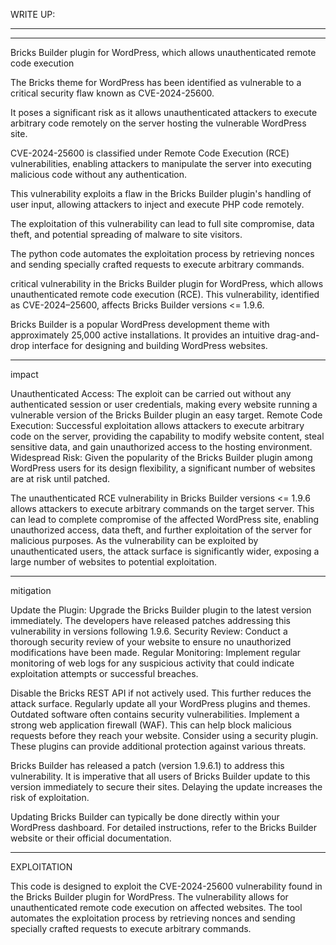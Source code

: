 WRITE UP:












-------------------------------------------
-------------------------------------------


Bricks Builder plugin for WordPress, which allows unauthenticated remote code execution 

The Bricks theme for WordPress has been identified as vulnerable to a critical security flaw known as CVE-2024-25600. 

It poses a significant risk as it allows unauthenticated attackers to execute arbitrary code remotely on the server hosting the vulnerable WordPress site.  

CVE-2024-25600 is classified under Remote Code Execution (RCE) vulnerabilities, enabling attackers to manipulate the server into executing malicious code without any authentication.

This vulnerability exploits a flaw in the Bricks Builder plugin's handling of user input, allowing attackers to inject and execute PHP code remotely. 

The exploitation of this vulnerability can lead to full site compromise, data theft, and potential spreading of malware to site visitors.

The python code automates the exploitation process by retrieving nonces and sending specially crafted requests to execute arbitrary commands.

critical vulnerability in the Bricks Builder plugin for WordPress, which allows unauthenticated remote code execution (RCE). This vulnerability, identified as CVE-2024–25600, affects Bricks Builder versions <= 1.9.6. 

Bricks Builder is a popular WordPress development theme with approximately 25,000 active installations. It provides an intuitive drag-and-drop interface for designing and building WordPress websites.

---------------------

impact

Unauthenticated Access: The exploit can be carried out without any authenticated session or user credentials, making every website running a vulnerable version of the Bricks Builder plugin an easy target.
Remote Code Execution: Successful exploitation allows attackers to execute arbitrary code on the server, providing the capability to modify website content, steal sensitive data, and gain unauthorized access to the hosting environment.
Widespread Risk: Given the popularity of the Bricks Builder plugin among WordPress users for its design flexibility, a significant number of websites are at risk until patched.

The unauthenticated RCE vulnerability in Bricks Builder versions <= 1.9.6 allows attackers to execute arbitrary commands on the target server. This can lead to complete compromise of the affected WordPress site, enabling unauthorized access, data theft, and further exploitation of the server for malicious purposes. As the vulnerability can be exploited by unauthenticated users, the attack surface is significantly wider, exposing a large number of websites to potential exploitation.

--------------------

mitigation

Update the Plugin: Upgrade the Bricks Builder plugin to the latest version immediately. The developers have released patches addressing this vulnerability in versions following 1.9.6.
Security Review: Conduct a thorough security review of your website to ensure no unauthorized modifications have been made.
Regular Monitoring: Implement regular monitoring of web logs for any suspicious activity that could indicate exploitation attempts or successful breaches.

Disable the Bricks REST API if not actively used. This further reduces the attack surface.
Regularly update all your WordPress plugins and themes. Outdated software often contains security vulnerabilities.
Implement a strong web application firewall (WAF). This can help block malicious requests before they reach your website.
Consider using a security plugin. These plugins can provide additional protection against various threats.


Bricks Builder has released a patch (version 1.9.6.1) to address this vulnerability. It is imperative that all users of Bricks Builder update to this version immediately to secure their sites. Delaying the update increases the risk of exploitation.

Updating Bricks Builder can typically be done directly within your WordPress dashboard. For detailed instructions, refer to the Bricks Builder website or their official documentation.


----------------

EXPLOITATION

This code is designed to exploit the CVE-2024-25600 vulnerability found in the Bricks Builder plugin for WordPress. The vulnerability allows for unauthenticated remote code execution on affected websites. The tool automates the exploitation process by retrieving nonces and sending specially crafted requests to execute arbitrary commands.







